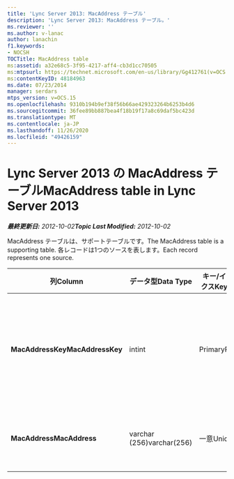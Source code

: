 ```yaml
---
title: 'Lync Server 2013: MacAddress テーブル'
description: 'Lync Server 2013: MacAddress テーブル。'
ms.reviewer: ''
ms.author: v-lanac
author: lanachin
f1.keywords:
- NOCSH
TOCTitle: MacAddress table
ms:assetid: a32e68c5-3f95-4217-aff4-cb3d1cc70505
ms:mtpsurl: https://technet.microsoft.com/en-us/library/Gg412761(v=OCS.15)
ms:contentKeyID: 48184963
ms.date: 07/23/2014
manager: serdars
mtps_version: v=OCS.15
ms.openlocfilehash: 9310b194b9ef38f56b66ae429323264b6253b4d6
ms.sourcegitcommit: 36fee89bb887bea4f18b19f17a8c69daf5bc423d
ms.translationtype: MT
ms.contentlocale: ja-JP
ms.lasthandoff: 11/26/2020
ms.locfileid: "49426159"
---
```

# <a name="macaddress-table-in-lync-server-2013"></a><span data-ttu-id="a5595-103">Lync Server 2013 の MacAddress テーブル</span><span class="sxs-lookup"><span data-stu-id="a5595-103">MacAddress table in Lync Server 2013</span></span>

<div data-xmlns="http://www.w3.org/1999/xhtml">

<div class="topic" data-xmlns="http://www.w3.org/1999/xhtml" data-msxsl="urn:schemas-microsoft-com:xslt" data-cs="https://msdn.microsoft.com/">

<div data-asp="https://msdn2.microsoft.com/asp">



</div>

<div id="mainSection">

<div id="mainBody"><span data-ttu-id="a5595-104">

<span> </span></span><span class="sxs-lookup"><span data-stu-id="a5595-104">

<span> </span></span></span>

<span data-ttu-id="a5595-105">_**最終更新日:** 2012-10-02_</span><span class="sxs-lookup"><span data-stu-id="a5595-105">_**Topic Last Modified:** 2012-10-02_</span></span>

<span data-ttu-id="a5595-106">MacAddress テーブルは、サポートテーブルです。</span><span class="sxs-lookup"><span data-stu-id="a5595-106">The MacAddress table is a supporting table.</span></span> <span data-ttu-id="a5595-107">各レコードは1つのソースを表します。</span><span class="sxs-lookup"><span data-stu-id="a5595-107">Each record represents one source.</span></span>


<table>
<colgroup>
<col style="width: 25%" />
<col style="width: 25%" />
<col style="width: 25%" />
<col style="width: 25%" />
</colgroup>
<thead>
<tr class="header">
<th><span data-ttu-id="a5595-108"><strong>列</strong></span><span class="sxs-lookup"><span data-stu-id="a5595-108"><strong>Column</strong></span></span></th>
<th><span data-ttu-id="a5595-109"><strong>データ型</strong></span><span class="sxs-lookup"><span data-stu-id="a5595-109"><strong>Data Type</strong></span></span></th>
<th><span data-ttu-id="a5595-110"><strong>キー/インデックス</strong></span><span class="sxs-lookup"><span data-stu-id="a5595-110"><strong>Key/Index</strong></span></span></th>
<th><span data-ttu-id="a5595-111"><strong>詳細</strong></span><span class="sxs-lookup"><span data-stu-id="a5595-111"><strong>Details</strong></span></span></th>
</tr>
</thead>
<tbody>
<tr class="odd">
<td><p><span data-ttu-id="a5595-112"><strong>MacAddressKey</strong></span><span class="sxs-lookup"><span data-stu-id="a5595-112"><strong>MacAddressKey</strong></span></span></p></td>
<td><p><span data-ttu-id="a5595-113">int</span><span class="sxs-lookup"><span data-stu-id="a5595-113">int</span></span></p></td>
<td><p><span data-ttu-id="a5595-114">Primary</span><span class="sxs-lookup"><span data-stu-id="a5595-114">Primary</span></span></p></td>
<td><p><span data-ttu-id="a5595-115">Mac アドレスを識別する一意の番号。</span><span class="sxs-lookup"><span data-stu-id="a5595-115">Unique number identifying the Mac address.</span></span></p></td>
</tr>
<tr class="even">
<td><p><span data-ttu-id="a5595-116"><strong>MacAddress</strong></span><span class="sxs-lookup"><span data-stu-id="a5595-116"><strong>MacAddress</strong></span></span></p></td>
<td><p><span data-ttu-id="a5595-117">varchar (256)</span><span class="sxs-lookup"><span data-stu-id="a5595-117">varchar(256)</span></span></p></td>
<td><p><span data-ttu-id="a5595-118">一意</span><span class="sxs-lookup"><span data-stu-id="a5595-118">Unique</span></span></p></td>
<td><p><span data-ttu-id="a5595-119">Mac アドレス文字列。</span><span class="sxs-lookup"><span data-stu-id="a5595-119">Mac address string.</span></span></p></td>
</tr>
</tbody>
</table><span data-ttu-id="a5595-120">


</div>

<span> </span>

</div>

</div>

</span><span class="sxs-lookup"><span data-stu-id="a5595-120">


</div>

<span> </span>

</div>

</div>

</span></span></div>

